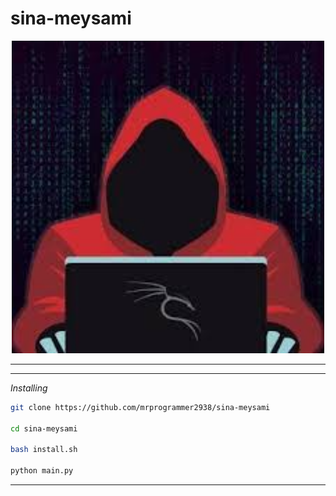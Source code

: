 # sina-meysami
<p style="text-align:center;">
<img src="./Scr/mrprogrammer-logo.jpeg" width=500>
</p>
<hr>

---
*Installing*
``` sh
git clone https://github.com/mrprogrammer2938/sina-meysami

cd sina-meysami

bash install.sh

python main.py
```
---
<br>

